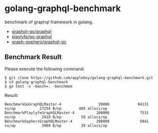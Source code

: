 # golang-graphql-benchmark

benchmark of graphql framework in golang.

* [graphql-go/graphql](https://github.com/graphql-go/graphql)
* [playlyfe/go-graphql](https://github.com/playlyfe/go-graphql)
* [graph-gophers/graphql-go](https://github.com/graph-gophers/graphql-go)

## Benchmark Result

Please execute the following command.

```
$ git clone https://github.com/appleboy/golang-graphql-benchmark.git
$ cd golang-graphql-benchmark
$ go test -v -bench=. -benchmem
```

Result:



```
BenchmarkGoGraphQLMaster-4                 20000             84131 ns/op           27254 B/op        489 allocs/op
BenchmarkPlaylyfeGraphQLMaster-4          200000              7531 ns/op            2919 B/op         59 allocs/op
BenchmarkGophersGraphQLMaster-4           200000              5041 ns/op            3909 B/op         39 allocs/op
```
